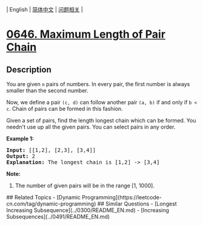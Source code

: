 
| English | [简体中文](README.md) | [问题相关](QUESTION.md) |
# [0646. Maximum Length of Pair Chain](https://leetcode-cn.com/problems/maximum-length-of-pair-chain/)
## Description
<p>
You are given <code>n</code> pairs of numbers. In every pair, the first number is always smaller than the second number.
</p>

<p>
Now, we define a pair <code>(c, d)</code> can follow another pair <code>(a, b)</code> if and only if <code>b < c</code>. Chain of pairs can be formed in this fashion. 
</p>

<p>
Given a set of pairs, find the length longest chain which can be formed. You needn't use up all the given pairs. You can select pairs in any order.
</p>


<p><b>Example 1:</b><br />
<pre>
<b>Input:</b> [[1,2], [2,3], [3,4]]
<b>Output:</b> 2
<b>Explanation:</b> The longest chain is [1,2] -> [3,4]
</pre>
</p>

<p><b>Note:</b><br>
<ol>
<li>The number of given pairs will be in the range [1, 1000].</li>
</ol>
</p>
## Related Topics
- [Dynamic Programming](https://leetcode-cn.com/tag/dynamic-programming)
## Similar Questions
- [Longest Increasing Subsequence](../0300/README_EN.md)
- [Increasing Subsequences](../0491/README_EN.md)
